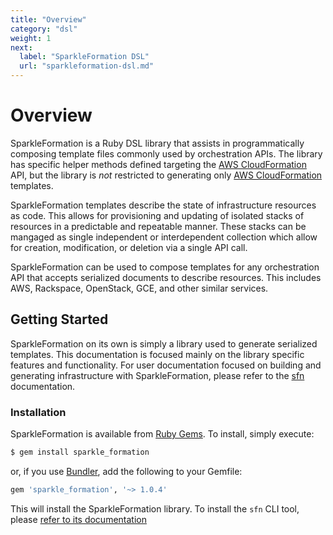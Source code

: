 ```yaml
---
title: "Overview"
category: "dsl"
weight: 1
next:
  label: "SparkleFormation DSL"
  url: "sparkleformation-dsl.md"
---
```


# Overview

SparkleFormation is a Ruby DSL library that assists in programmatically
composing template files commonly used by orchestration APIs. The library
has specific helper methods defined targeting the [AWS CloudFormation][cfn]
API, but the library is _not_ restricted to generating only
[AWS CloudFormation][cfn] templates.

SparkleFormation templates describe the state of infrastructure resources
as code. This allows for provisioning and updating of isolated stacks of
resources in a predictable and repeatable manner. These stacks can be
mangaged as single independent or interdependent collection which allow
for creation, modification, or deletion via a single API call.

SparkleFormation can be used to compose templates for any orchestration
API that accepts serialized documents to describe resources. This includes
AWS, Rackspace, OpenStack, GCE, and other similar services.

## Getting Started

SparkleFormation on its own is simply a library used to generate serialized
templates. This documentation is focused mainly on the library specific
features and functionality. For user documentation focused on building and
generating infrastructure with SparkleFormation, please refer to the
[sfn][sfn] documentation.

[cfn]: https://aws.amazon.com/cloudformation/
[sfn]: http://www.sparkleformation.io/docs/sfn

### Installation

SparkleFormation is available from [Ruby Gems](https://rubygems.org/gems/sparkle_formation). To install, simply execute:

~~~sh
$ gem install sparkle_formation
~~~

or, if you use [Bundler](http://bundler.io/), add the following to your Gemfile:

~~~sh
gem 'sparkle_formation', '~> 1.0.4'
~~~

This will install the SparkleFormation library. To install the `sfn`
CLI tool, please [refer to its documentation](http://www.sparkleformation.io/docs/sfn/overview.html#installation)

